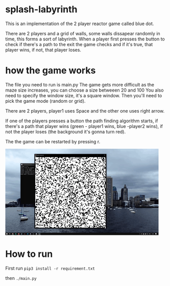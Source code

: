 # splash-labyrinth

This is an implementation of the 2 player reactor game called blue dot.

There are 2 players and a grid of walls, some walls dissapear randomly in time, this forms a sort of labyrinth.
When a player first presses the button to check if there's a path to the exit the game checks and if it's true, that player wins, if not, that player loses.

# how the game works

The file you need to run is main.py
The game gets more difficult as the maze size increases, you can choose a size betweeen 20 and 100
You also need to specify the window size, it's a square window.
Then you'll need to pick the game mode (random or grid).

There are 2 players, player1 uses Space and the other one uses right arrow.

If one of the players presses a button the path finding algorithm starts, if there's a path that player wins (green - player1 wins, blue -player2 wins), if not the player loses (the background it's gonna turn red).

The the game can be restarted by pressing r.

![](giphy.gif)

# How to run

First run
```pip3 install -r requirement.txt```

then
```./main.py```

